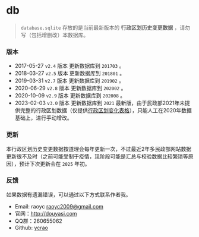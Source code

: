 # db

>   `database.sqlite` 存放的是当前最新版本的 **行政区划历史变更数据** ，请勿写（包括增删改）本数据库。


### 版本

- 2017-05-27 `v2.4` 版本 更新数据库到 `201703` 。
- 2018-03-27 `v2.5` 版本 更新数据库到 `201801` 。
- 2019-03-31 `v2.7` 版本 更新数据库到 `201902` 。
- 2020-06-29 `v2.8` 版本 更新数据库到 `202002` 。
- 2020-10-09 `v2.9` 版本 更新数据库到 `202008` 。
- 2023-02-03 `v3.0` 版本 更新数据库到 `2021` 最新版，由于民政部2021年未提供完整的行政区划数据（仅提供[行政区划变化表格](https://www.mca.gov.cn/article/sj/xzqh/2021/20211201.html)），只能人工在2020年数据基础上，进行手动增改。

### 更新

本行政区划历史变更数据按道理会每年更新一次，不过最近2年多民政部网站数据更新很不及时（之前可能受制于疫情，现阶段可能是汇总与校验数据比较繁琐等原因），预计下次更新会在 `2025` 年初。

### 反馈

如果数据有遗漏错误，可以通过以下方式联系作者我。

- Email: raoyc <raoyc2009@gmail.com>
- 官网：http://douyasi.com
- QQ群：260655062
- Github: [ycrao](https://github.com/ycrao)
